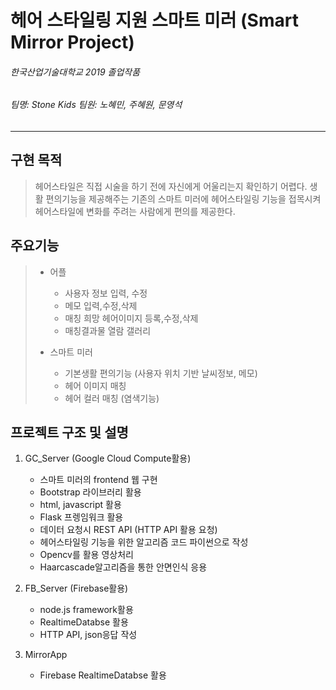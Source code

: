 헤어 스타일링 지원 스마트 미러 (Smart Mirror Project)
=============
###### 한국산업기술대학교 2019 졸업작품
###### 팀명: Stone Kids 팀원: 노혜민, 주혜원, 문영석
---------------------------------------

구현 목적
-------------
> 헤어스타일은 직접 시술을 하기 전에 자신에게 어울리는지 확인하기 어렵다.
> 생활 편의기능을 제공해주는 기존의 스마트 미러에 헤어스타일링 기능을 접목시켜
> 헤어스타일에 변화를 주려는 사람에게 편의를 제공한다.

주요기능
-------------
> * 어플 
>   - 사용자 정보 입력, 수정
>   - 메모 입력,수정,삭제
>   - 매칭 희망 헤어이미지 등록,수정,삭제
>   - 매칭결과물 열람 갤러리
>
> * 스마트 미러
>   - 기본생활 편의기능 (사용자 위치 기반 날씨정보, 메모)
>   - 헤어 이미지 매칭
>   - 헤어 컬러 매칭 (염색기능)

프로젝트 구조 및 설명
-------------
1. GC_Server (Google Cloud Compute활용)
    * 스마트 미러의 frontend 웹 구현
    * Bootstrap 라이브러리 활용
    * html, javascript 활용
    * Flask 프렝임워크 활용
    * 데이터 요청시 REST API (HTTP API 활용 요청)
    * 헤어스타일링 기능을 위한 알고리즘 코드 파이썬으로 작성
    * Opencv를 활용 영상처리
    * Haarcascade알고리즘을 통한 안면인식 응용
    
2. FB_Server (Firebase활용)
    * node.js framework활용
    * RealtimeDatabse 활용
    * HTTP API, json응답 작성

3. MirrorApp
    * Firebase RealtimeDatabse 활용
